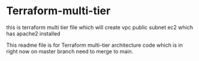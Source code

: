 # Terraform-multi-tier
this is terraform multi tier file which will create vpc public subnet ec2 which has apache2 installed

This readme file is for Terraform multi-tier architecture code which is in right now on master branch need to merge to main.
